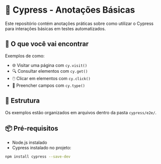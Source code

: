 # 🧪 Cypress - Anotações Básicas

Este repositório contém anotações práticas sobre como utilizar o Cypress para interações básicas em testes automatizados.

## 🚀 O que você vai encontrar

Exemplos de como:

- 🌐 Visitar uma página com `cy.visit()`
- 🔍 Consultar elementos com `cy.get()`
- 🖱️ Clicar em elementos com `cy.click()`
- 📝 Preencher campos com `cy.type()`

## 📂 Estrutura

Os exemplos estão organizados em arquivos dentro da pasta `cypress/e2e/`.

## 📦 Pré-requisitos

- Node.js instalado
- Cypress instalado no projeto:

```bash
npm install cypress --save-dev
